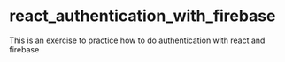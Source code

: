 # react_authentication_with_firebase
This is an exercise to practice how to do authentication with react and firebase

